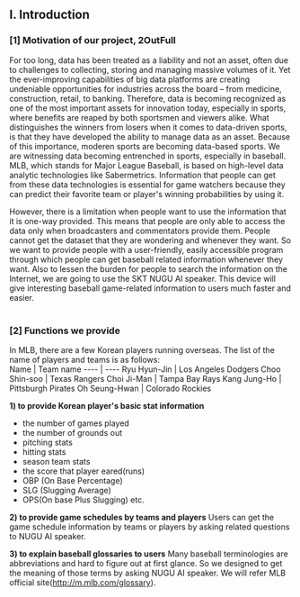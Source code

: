 ## Ⅰ. Introduction 

### [1] Motivation of our project, 2OutFull <br>
For too long, data has been treated as a liability and not an asset, often due to challenges to collecting, storing and managing massive volumes of it. Yet the ever-improving capabilities of big data platforms are creating undeniable opportunities for industries across the board – from medicine, construction, retail, to banking.
Therefore, data is becoming recognized as one of the most important assets for innovation today, especially in sports, where benefits are reaped by both sportsmen and viewers alike. What distinguishes the winners from losers when it comes to data-driven sports, is that they have developed the ability to manage data as an asset. Because of this importance, moderen sports are becoming data-based sports. We are witnessing data becoming entrenched in sports, especially in baseball. MLB, which stands for Major League Baseball, is based on high-level data analytic technologies like Sabermetrics. Information that people can get from these data technologies is essential for game watchers because they can predict their favorite team or player's winning probabilities by using it.

However, there is a limitation when people want to use the information that it is one-way provided. This means that people are only able to access the data only when broadcasters and commentators provide them. People cannot get the dataset that they are wondering and whenever they want. So we want to provide people with a user-friendly, easily accessible program through which people can get baseball related information whenever they want. Also to lessen the burden for people to search the information on the Internet, we are going to use the SKT NUGU AI speaker. This device will give interesting baseball game-related information to users much faster and easier.
<br>
<br>

### [2] Functions we provide
In MLB, there are a few Korean players running overseas. The list of the name of players and teams is as follows:
<br>
Name | Team name
---- | ----
Ryu Hyun-Jin | Los Angeles Dodgers
Choo Shin-soo | Texas Rangers
Choi Ji-Man | Tampa Bay Rays
Kang Jung-Ho | Pittsburgh Pirates
Oh Seung-Hwan | Colorado Rockies

**1) to provide Korean player's basic stat information**
- the number of games played
- the number of grounds out 
- pitching stats
- hitting stats
- season team stats
- the score that player eared(runs)
- OBP (On Base Percentage)
- SLG (Slugging Average)
- OPS(On base Plus Slugging) etc.

**2) to provide game schedules by teams and players**
Users can get the game schedule information by teams or players by asking related questions to NUGU AI speaker.

**3) to explain baseball glossaries to users**
Many baseball terminologies are abbreviations and hard to figure out at first glance. So we designed to get the meaning of those terms by asking NUGU AI speaker. We will refer MLB official site(http://m.mlb.com/glossary).
